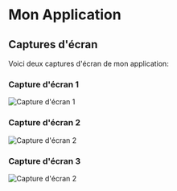 # Mon Application

## Captures d'écran

Voici deux captures d'écran de mon application:

### Capture d'écran 1
![Capture d'écran 1](assets/images/Cap1.JPG)

### Capture d'écran 2
![Capture d'écran 2](assets/images/Cap2.JPG)

### Capture d'écran 3
![Capture d'écran 2](assets/images/Cap3.JPG)
